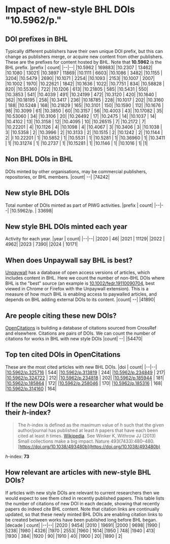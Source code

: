 # Impact of new-style BHL DOIs "10.5962/p."
## DOI prefixes in BHL
Typically different publishers have their own unique DOI prefix, but this can change as publishers merge, or acquire new content from other publishers. These are the prefixes for content hosted by BHL. Note that **10.5962** is the BHL prefix.
|prefix | count|
|--|--|
|10.5962 | 169883|
|10.2307 | 13462|
|10.1080 | 13021|
|10.3897 | 11869|
|10.1111 | 6603|
|10.1086 | 3482|
|10.1155 | 3204|
|10.5479 | 2690|
|10.1071 | 2254|
|10.1093 | 2153|
|10.1007 | 2007|
|10.1002 | 1970|
|10.22621 | 1842|
|10.1636 | 1022|
|10.7751 | 834|
|10.58828 | 820|
|10.55360 | 722|
|10.1206 | 613|
|10.21805 | 585|
|10.5431 | 550|
|10.3853 | 541|
|10.4039 | 491|
|10.24199 | 472|
|10.3120 | 420|
|10.1640 | 362|
|10.18195 | 258|
|10.3417 | 236|
|10.18785 | 228|
|10.1017 | 202|
|10.3160 | 188|
|10.5248 | 168|
|10.21829 | 165|
|10.3101 | 150|
|10.1590 | 112|
|10.1676 | 98|
|10.3099 | 61|
|10.3850 | 60|
|10.3157 | 56|
|10.4003 | 43|
|10.17082 | 35|
|10.53060 | 34|
|10.3106 | 20|
|10.26492 | 17|
|10.2475 | 14|
|10.1037 | 14|
|10.4102 | 13|
|10.3158 | 12|
|10.4095 | 10|
|10.26515 | 7|
|10.2172 | 7|
|10.22201 | 4|
|10.1126 | 4|
|10.1098 | 4|
|10.4067 | 3|
|10.3406 | 3|
|10.1038 | 3|
|10.5358 | 2|
|10.3996 | 2|
|10.3133 | 2|
|10.1515 | 2|
|10.1242 | 2|
|10.1144 | 2|
|I 10.22201 | 1|
|10.5852 | 1|
|10.5531 | 1|
|10.5281 | 1|
|10.36960 | 1|
|10.3411 | 1|
|10.31274 | 1|
|10.2737 | 1|
|10.15281 | 1|
|10.1146 | 1|
|10.1016 | 1|
|1|


## Non BHL DOIs in BHL
DOIs minted by other organisations, may be commercial publishers, repositories, or BHL members.
|count|
--|
|74242|


## New style BHL DOIs
Total number of DOIs minted as part of PIWG activities.
|prefix | count|
|--|--|
|10.5962/p. | 33698|


## New style BHL DOIs minted each year
Activity for each year.
|year | count|
|--|--|
|2020 | 46|
|2021 | 11129|
|2022 | 4962|
|2023 | 7390|
|2024 | 10171|


## When does Unpaywall say BHL is best?
[Unpaywall](https://unpaywall.org/) has a database of open access versions of articles, which includes content in BHL. Here we count the number of non-BHL DOIs where BHL is the "best" source (an example is [10.1002/fedr.19110090704](http://doi.org/10.1002/fedr.19110090704), best viewed in Chrome or Firefox with the Unpaywall extension). This is a measure of how much BHL is enabling access to paywalled articles, and depends on BHL adding external DOIs to its content.
|count|
--|
|41890|


## Are people citing these new DOIs?
[OpenCitations](http://opencitations.net) is building a database of citations sourced from CrossRef and elsewhere. Citations are pairs of DOIs. We can count the number of citations for works in BHL with new style DOIs
|count|
--|
|54470|


## Top ten cited DOIs in OpenCitations
These are the most cited articles with new BHL DOIs.
|doi | count|
|--|--|
|[10.5962/p.325716](https://doi.org/10.5962/p.325716) | 544|
|[10.5962/p.313819](https://doi.org/10.5962/p.313819) | 244|
|[10.5962/p.234849](https://doi.org/10.5962/p.234849) | 217|
|[10.5962/p.324722](https://doi.org/10.5962/p.324722) | 212|
|[10.5962/p.234818](https://doi.org/10.5962/p.234818) | 202|
|[10.5962/p.185944](https://doi.org/10.5962/p.185944) | 181|
|[10.5962/p.185864](https://doi.org/10.5962/p.185864) | 172|
|[10.5962/p.258046](https://doi.org/10.5962/p.258046) | 170|
|[10.5962/p.185316](https://doi.org/10.5962/p.185316) | 168|
|[10.5962/p.314160](https://doi.org/10.5962/p.314160) | 164|


## If the new DOIs were a researcher what would be their _h_-index?
> The _h_-index is defined as the maximum value of _h_ such that the given author/journal has published at least _h_ papers that have each been cited at least _h_ times. [Wikipedia](https://en.wikipedia.org/wiki/H-index). See Winker K, Withrow JJ (2013) Small collections make a big impact. Nature 493(7433):480–480. [https://doi.org/10.1038/493480b](https://doi.org/10.1038/493480b)

_h_-index: **73**

## How relevant are articles with new-style BHL DOIs?
If articles with new style DOIs are relevant to current researchers then we would expect to see them cited in recently published papers. This table lists the number of citations of new DOI in each decade, showing that recently papers do indeed cite BHL content. Note that citation links are continually updated, so that these newly minted BHL DOIs are enabling citation links to be created between works have been published long before BHL began.
|decade | count|
|--|--|
|2020 | 9454|
|2010 | 19691|
|2000 | 9698|
|1990 | 5238|
|1980 | 4326|
|1970 | 2553|
|1960 | 1614|
|1950 | 748|
|1940 | 413|
|1930 | 384|
|1920 | 90|
|1910 | 40|
|1900 | 20|
|1890 | 2|


